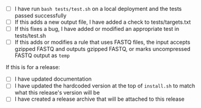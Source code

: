 * [ ] I have run `bash tests/test.sh` on a local deployment and the tests passed successfully
* [ ] If this adds a new output file, I have added a check to tests/targets.txt
* [ ] If this fixes a bug, I have added or modified an appropriate test in tests/test.sh
* [ ] If this adds or modifies a rule that uses FASTQ files, the input accepts gzipped FASTQ and outputs gzipped FASTQ, or marks uncompressed FASTQ output as `temp`

If this is for a release:
* [ ] I have updated documentation
* [ ] I have updated the hardcoded version at the top of `install.sh` to match what this release's version will be
* [ ] I have created a release archive that will be attached to this release